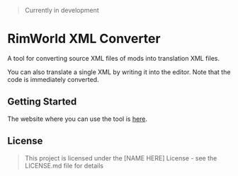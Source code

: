 > Currently in development

# RimWorld XML Converter

A tool for converting source XML files of mods into translation XML files.

You can also translate a single XML by writing it into the editor. Note that the code is immediately converted.

## Getting Started

The website where you can use the tool is [here](https://l8jqy8-1234.csb.app/).

## License

> This project is licensed under the [NAME HERE] License - see the LICENSE.md file for details